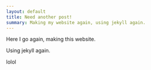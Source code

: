 ```yaml
---
layout: default
title: Need another post! 
summary: Making my website again, using jekyll again.
---
```


Here I go again, making this website. 

Using jekyll again.

lolol
